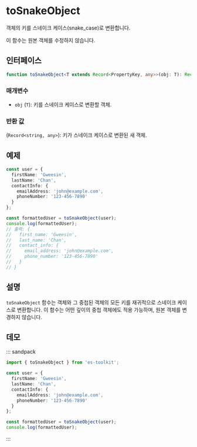 # toSnakeObject

객체의 키를 스네이크 케이스(snake_case)로 변환합니다.

이 함수는 원본 객체를 수정하지 않습니다.

## 인터페이스

```typescript
function toSnakeObject<T extends Record<PropertyKey, any>>(obj: T): Record<string, any>;
```

### 매개변수

- `obj` (`T`): 키를 스네이크 케이스로 변환할 객체.

### 반환 값

(`Record<string, any>`): 키가 스네이크 케이스로 변환된 새 객체.

## 예제

```typescript
const user = {
  firstName: 'Gweesin',
  lastName: 'Chan',
  contactInfo: {
    emailAddress: 'john@example.com',
    phoneNumber: '123-456-7890'
  }
};

const formattedUser = toSnakeObject(user);
console.log(formattedUser);
// 출력: {
//   first_name: 'Gweesin',
//   last_name: 'Chan',
//   contact_info: {
//     email_address: 'john@example.com',
//     phone_number: '123-456-7890'
//   }
// }
```

## 설명

`toSnakeObject` 함수는 객체와 그 중첩된 객체의 모든 키를 재귀적으로 스네이크 케이스로 변환합니다. 이 함수는 어떤 깊이의 중첩 객체에도 적용 가능하며, 원본 객체를 변경하지 않습니다.

## 데모

::: sandpack

```ts index.ts
import { toSnakeObject } from 'es-toolkit';

const user = {
  firstName: 'Gweesin',
  lastName: 'Chan',
  contactInfo: {
    emailAddress: 'john@example.com',
    phoneNumber: '123-456-7890'
  }
};

const formattedUser = toSnakeObject(user);
console.log(formattedUser);
```

:::
